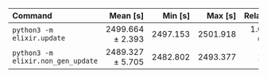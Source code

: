 | Command | Mean [s] | Min [s] | Max [s] | Relative |
|:---|---:|---:|---:|---:|
| `python3 -m elixir.update` | 2499.664 ± 2.393 | 2497.153 | 2501.918 | 1.00 ± 0.00 |
| `python3 -m elixir.non_gen_update` | 2489.327 ± 5.705 | 2482.802 | 2493.377 | 1.00 |
